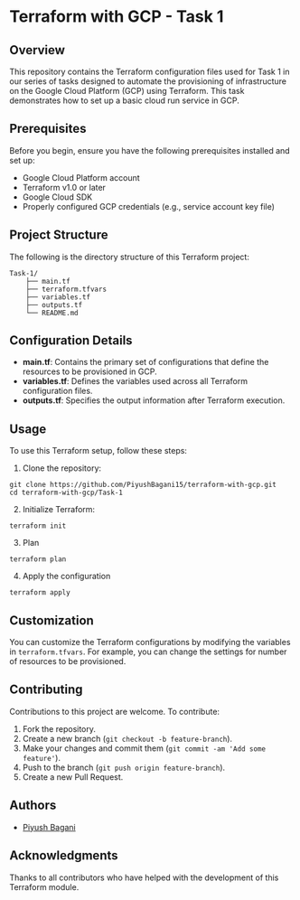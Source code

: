# Terraform with GCP - Task 1

## Overview
This repository contains the Terraform configuration files used for Task 1 in our series of tasks designed to automate the provisioning of infrastructure on the Google Cloud Platform (GCP) using Terraform. This task demonstrates how to set up a basic cloud run service in GCP.

## Prerequisites
Before you begin, ensure you have the following prerequisites installed and set up:
- Google Cloud Platform account
- Terraform v1.0 or later
- Google Cloud SDK
- Properly configured GCP credentials (e.g., service account key file)

## Project Structure

The following is the directory structure of this Terraform project:

```
Task-1/
    ├── main.tf
    ├── terraform.tfvars
    ├── variables.tf
    ├── outputs.tf
    └── README.md
```

## Configuration Details
- **main.tf**: Contains the primary set of configurations that define the resources to be provisioned in GCP.
- **variables.tf**: Defines the variables used across all Terraform configuration files.
- **outputs.tf**: Specifies the output information after Terraform execution.

## Usage
To use this Terraform setup, follow these steps:
1. Clone the repository:

```
git clone https://github.com/PiyushBagani15/terraform-with-gcp.git
cd terraform-with-gcp/Task-1
```
2. Initialize Terraform:


```
terraform init
```
3. Plan

```
terraform plan
```
4. Apply the configuration

```
terraform apply 
```
## Customization
You can customize the Terraform configurations by modifying the variables in `terraform.tfvars`. For example, you can change the settings for number of resources to be provisioned.

## Contributing
Contributions to this project are welcome. To contribute:
1. Fork the repository.
2. Create a new branch (`git checkout -b feature-branch`).
3. Make your changes and commit them (`git commit -am 'Add some feature'`).
4. Push to the branch (`git push origin feature-branch`).
5. Create a new Pull Request.

## Authors
- [Piyush Bagani](https://github.com/PiyushBagani15)

## Acknowledgments
Thanks to all contributors who have helped with the development of this Terraform module.

